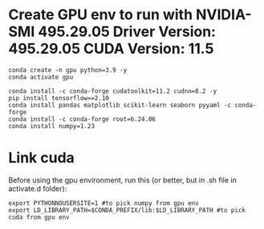  # Create GPU env to run with NVIDIA-SMI 495.29.05    Driver Version: 495.29.05    CUDA Version: 11.5 
 
 ```
 conda create -n gpu python=3.9 -y
 conda activate gpu
 
 conda install -c conda-forge cudatoolkit=11.2 cudnn=8.2 -y
 pip install tensorflow==2.10
 conda install pandas matplotlib scikit-learn seaborn pyyaml -c conda-forge
 conda install -c conda-forge root=6.24.06
 conda install numpy=1.23
 
 ```
 
 # Link cuda 
 
 Before using the gpu environment, run this (or better, but in .sh file in activate.d folder):
 
 
 ```
 export PYTHONNOUSERSITE=1 #to pick numpy from gpu env
 export LD_LIBRARY_PATH=$CONDA_PREFIX/lib:$LD_LIBRARY_PATH #to pick cuda from gpu env
 ```

 
